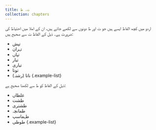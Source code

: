 ```yaml
---
title: ت، ط
collection: chapters
---
```


اردو میں کچھ الفاظ ایسے ہیں جو ت اور ط دونوں سے لکھے جاتے ہیں، ان کے املا میں احتیاط کی ضرورت ہے۔ ذیل کے الفاظ ت سے صحیح ہیں:

* تپش
* تہران
* تپاں
* تیار
* تیاری
* توتا
* ناتا (رشتہ)
{.example-list}

ذیل کے الفاظ کو ط سے لکھنا صحیح ہے:

* غلطاں
* طشت
* طشتری
* طمانچہ
* طہماسپ
* طوطی
{.example-list}
